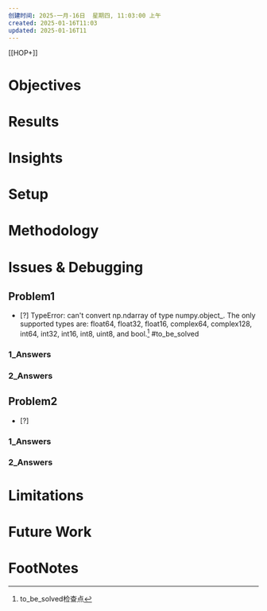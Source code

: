 ```yaml
---
创建时间: 2025-一月-16日  星期四, 11:03:00 上午
created: 2025-01-16T11:03
updated: 2025-01-16T11
---
```

[[HOP+]]


# Objectives
# Results
# Insights
# Setup
# Methodology
# Issues & Debugging

## Problem1
- [?] TypeError: can't convert np.ndarray of type numpy.object_. The only supported types are: float64, float32, float16, complex64, complex128, int64, int32, int16, int8, uint8, and bool.[^1]
#to_be_solved 
### 1_Answers


### 2_Answers



## Problem2
- [?] 

### 1_Answers


### 2_Answers



# Limitations




# Future Work




# FootNotes

[^1]: to_be_solved检查点